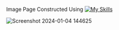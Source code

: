 Image Page Constructed Using [![My Skills](https://skillicons.dev/icons?i=html,css)](https://skillicons.dev)

![Screenshot 2024-01-04 144625](https://github.com/Kingsman119/Image-Page/assets/154053800/3dab3313-c223-47da-a3cd-e2ba2907a46d)
